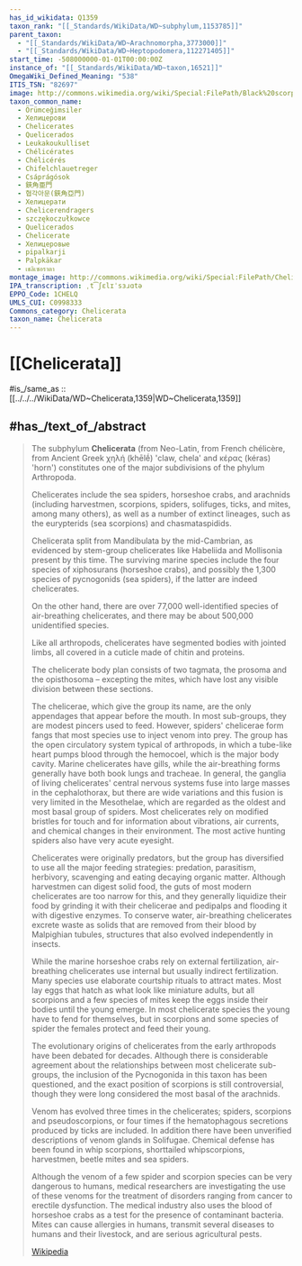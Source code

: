 ```yaml
---
has_id_wikidata: Q1359
taxon_rank: "[[_Standards/WikiData/WD~subphylum,1153785]]"
parent_taxon:
  - "[[_Standards/WikiData/WD~Arachnomorpha,3773000]]"
  - "[[_Standards/WikiData/WD~Heptopodomera,112271405]]"
start_time: -508000000-01-01T00:00:00Z
instance_of: "[[_Standards/WikiData/WD~taxon,16521]]"
OmegaWiki_Defined_Meaning: "538"
ITIS_TSN: "82697"
image: http://commons.wikimedia.org/wiki/Special:FilePath/Black%20scorpion.jpg
taxon_common_name:
  - Örümceğimsiler
  - Хелицерови
  - Chelicerates
  - Quelicerados
  - Leukakoukulliset
  - Chélicérates
  - Chélicérés
  - Chifelchlauetreger
  - Csáprágósok
  - 鋏角亜門
  - 협각아문(鋏角亞門)
  - Хелицерати
  - Chelicerendragers
  - szczękoczułkowce
  - Quelicerados
  - Chelicerate
  - Хелицеровые
  - pipalkarji
  - Palpkäkar
  - เชลิเซอราตา
montage_image: http://commons.wikimedia.org/wiki/Special:FilePath/Chelicerata%20collage%202-3.png
IPA_transcription: ˌt͡ʃɛlɪˈsɜɹɑtə
EPPO_Code: 1CHELQ
UMLS_CUI: C0998333
Commons_category: Chelicerata
taxon_name: Chelicerata
---
```


# [[Chelicerata]] 

#is_/same_as :: [[../../../WikiData/WD~Chelicerata,1359|WD~Chelicerata,1359]] 

## #has_/text_of_/abstract 

> The subphylum **Chelicerata** (from Neo-Latin, from French  chélicère, 
> from Ancient Greek  χηλή (khēlḗ) 'claw, chela' and  κέρας (kéras) 'horn') 
> constitutes one of the major subdivisions of the phylum Arthropoda. 
> 
> Chelicerates include the sea spiders, horseshoe crabs, and arachnids 
> (including harvestmen, scorpions, spiders, solifuges, ticks, and mites, among many others), 
> as well as a number of extinct lineages, such as the eurypterids (sea scorpions) and chasmataspidids.
>
> Chelicerata  split from Mandibulata by the mid-Cambrian, 
> as evidenced by stem-group chelicerates like Habeliida and Mollisonia present by this time. 
> The surviving marine species include the four species of xiphosurans (horseshoe crabs), 
> and possibly the 1,300 species of pycnogonids (sea spiders), if the latter are indeed chelicerates. 
> 
> On the other hand, there are over 77,000 well-identified species of air-breathing chelicerates, 
> and there may be about 500,000 unidentified species.
>
> Like all arthropods, chelicerates have segmented bodies with jointed limbs, 
> all covered in a cuticle made of chitin and proteins. 
> 
> The chelicerate body plan consists of two tagmata, the prosoma and the opisthosoma – 
> excepting the mites, which have lost any visible division between these sections. 
> 
> The chelicerae, which give the group its name, are the only appendages that appear before the mouth. In most sub-groups, they are modest pincers used to feed. However, spiders' chelicerae form fangs that most species use to inject venom into prey. The group has the open circulatory system typical of arthropods, in which a tube-like heart pumps blood through the hemocoel, which is the major body cavity. Marine chelicerates have gills, while the air-breathing forms generally have both book lungs and tracheae. In general, the ganglia of living chelicerates' central nervous systems fuse into large masses in the cephalothorax, but there are wide variations and this fusion is very limited in the Mesothelae, which are regarded as the oldest and most basal group of spiders. Most chelicerates rely on modified bristles for touch and for information about vibrations, air currents, and chemical changes in their environment. The most active hunting spiders also have very acute eyesight.
>
> Chelicerates were originally predators, but the group has diversified to use all the major feeding strategies: predation, parasitism, herbivory, scavenging and eating decaying organic matter. Although harvestmen can digest solid food, the guts of most modern chelicerates are too narrow for this, and they generally liquidize their food by grinding it with their chelicerae and pedipalps and flooding it with digestive enzymes. To conserve water, air-breathing chelicerates excrete waste as solids that are removed from their blood by Malpighian tubules, structures that also evolved independently in insects.
>
> While the marine horseshoe crabs rely on external fertilization, air-breathing chelicerates use internal but usually indirect fertilization. Many species use elaborate courtship rituals to attract mates. Most lay eggs that hatch as what look like miniature adults, but all scorpions and a few species of mites keep the eggs inside their bodies until the young emerge. In most chelicerate species the young have to fend for themselves, but in scorpions and some species of spider the females protect and feed their young.
>
> The evolutionary origins of chelicerates from the early arthropods have been debated for decades. Although there is considerable agreement about the relationships between most chelicerate sub-groups, the inclusion of the Pycnogonida in this taxon has been questioned, and the exact position of scorpions is still controversial, though they were long considered the most basal of the arachnids.
>
> Venom has evolved three times in the chelicerates; spiders, scorpions and pseudoscorpions, or four times if the hematophagous secretions produced by ticks are included. In addition there have been unverified descriptions of venom glands in Solifugae. Chemical defense has been found in whip scorpions, shorttailed whipscorpions, harvestmen, beetle mites and sea spiders.
>
> Although the venom of a few spider and scorpion species can be very dangerous to humans, medical researchers are investigating the use of these venoms for the treatment of disorders ranging from cancer to erectile dysfunction. The medical industry also uses the blood of horseshoe crabs as a test for the presence of contaminant bacteria. Mites can cause allergies in humans, transmit several diseases to humans and their livestock, and are serious agricultural pests.
>
> [Wikipedia](https://en.wikipedia.org/wiki/Chelicerata) 



